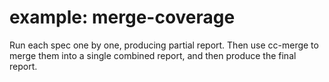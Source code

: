 # example: merge-coverage

Run each spec one by one, producing partial report. Then use cc-merge to merge them into a single combined report, and then produce the final report.
